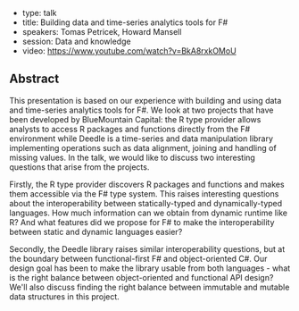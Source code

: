 - type: talk
- title: Building data and time-series analytics tools for F#
- speakers: Tomas Petricek, Howard Mansell
- session: Data and knowledge
- video: https://www.youtube.com/watch?v=BkA8rxkOMoU

## Abstract 

This presentation is based on our experience with building and using
data and time-series analytics tools for F#. We look at two projects
that have been developed by BlueMountain Capital: the R type provider
allows analysts to access R packages and functions directly from the
F# environment while Deedle is a time-series and data manipulation
library implementing operations such as data alignment, joining and
handling of missing values. In the talk, we would like to discuss two
interesting questions that arise from the projects.

Firstly, the R type provider discovers R packages and functions and
makes them accessible via the F# type system. This raises interesting
questions about the interoperability between statically-typed and
dynamically-typed languages. How much information can we obtain from
dynamic runtime like R? And what features did we propose for F# to
make the interoperability between static and dynamic languages easier?

Secondly, the Deedle library raises similar interoperability
questions, but at the boundary between functional-first F# and
object-oriented C#. Our design goal has been to make the library
usable from both languages - what is the right balance between
object-oriented and functional API design? We'll also discuss finding
the right balance between immutable and mutable data structures in
this project.
